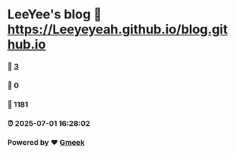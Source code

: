 # LeeYee's blog :link: https://Leeyeyeah.github.io/blog.github.io 
### :page_facing_up: [3](https://Leeyeyeah.github.io/blog.github.io/tag.html) 
### :speech_balloon: 0 
### :hibiscus: 1181 
### :alarm_clock: 2025-07-01 16:28:02 
### Powered by :heart: [Gmeek](https://github.com/Meekdai/Gmeek)
